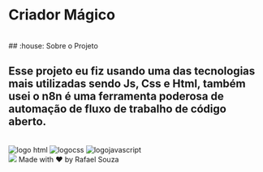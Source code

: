 <h1>Criador Mágico</h1>
<br>
## :house: Sobre o Projeto
<h2>Esse projeto eu fiz usando uma das tecnologias mais utilizadas sendo Js, Css e Html, também usei o n8n é uma ferramenta poderosa de automação de fluxo de trabalho de código aberto.</h2>

<br>
 <img src="https://img.shields.io/badge/HTML5-E34F26?style=for-the-badge&logo=html5&logoColor=white" alt="logo html"/>
 <img src="https://img.shields.io/badge/CSS3-1572B6?style=for-the-badge&logo=css3&logoColor=white" alt="logocss"/>
 <img src="https://img.shields.io/badge/JavaScript-F7DF1E?style=for-the-badge&logo=javascript&logoColor=black" alt="logojavascript"/>
 <br>
 <img src="https://github.com/Rafasouza85/criador-magico/blob/main/assets/img_criador-magico.jpg?raw=true">
 Made with ♥ by Rafael Souza
